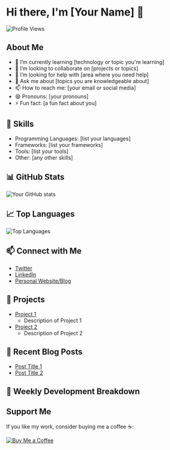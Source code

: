 # Hi there, I'm [Your Name] 👋

![Profile Views](https://komarev.com/ghpvc/?username=yourusername&color=blue)

## About Me

- 🌱 I’m currently learning [technology or topic you're learning]
- 👯 I’m looking to collaborate on [projects or topics]
- 🤔 I’m looking for help with [area where you need help]
- 💬 Ask me about [topics you are knowledgeable about]
- 📫 How to reach me: [your email or social media]
- 😄 Pronouns: [your pronouns]
- ⚡ Fun fact: [a fun fact about you]

## 🚀 Skills

- Programming Languages: [list your languages]
- Frameworks: [list your frameworks]
- Tools: [list your tools]
- Other: [any other skills]

## 📊 GitHub Stats

![Your GitHub stats](https://github-readme-stats.vercel.app/api?username=yourusername&show_icons=true&theme=radical)

## 📈 Top Languages

![Top Languages](https://github-readme-stats.vercel.app/api/top-langs/?username=yourusername&layout=compact&theme=radical)

## 📫 Connect with Me

- [Twitter](https://twitter.com/yourusername)
- [LinkedIn](https://linkedin.com/in/yourusername)
- [Personal Website/Blog](https://yourwebsite.com)

## 🔗 Projects

- [Project 1](https://github.com/yourusername/project1)
  - Description of Project 1
- [Project 2](https://github.com/yourusername/project2)
  - Description of Project 2

## 📝 Recent Blog Posts

<!-- BLOG-POST-LIST:START -->
- [Post Title 1](https://yourblog.com/post1)
- [Post Title 2](https://yourblog.com/post2)
<!-- BLOG-POST-LIST:END -->

## 📅 Weekly Development Breakdown

<!--START_SECTION:waka-->
<!--END_SECTION:waka-->

## Support Me

If you like my work, consider buying me a coffee ☕:

[![Buy Me a Coffee](https://img.shields.io/badge/-Buy%20me%20a%20coffee-yellow?style=flat&logo=buy-me-a-coffee&logoColor=white)](https://www.buymeacoffee.com/yourusername)
